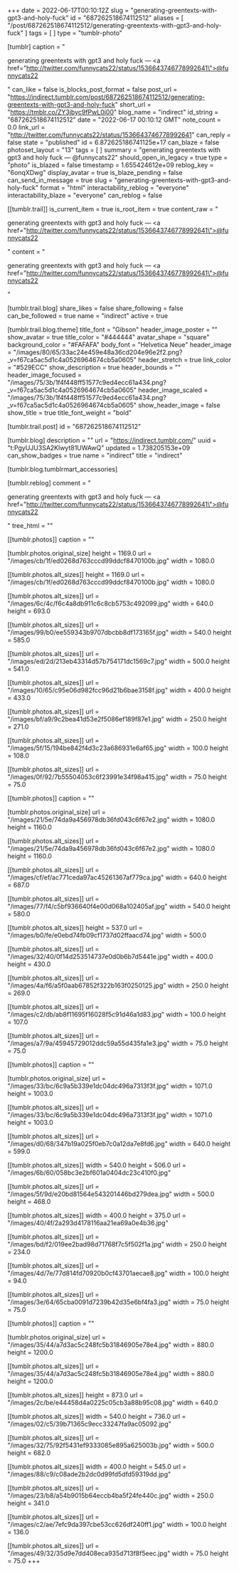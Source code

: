 +++
date = 2022-06-17T00:10:12Z
slug = "generating-greentexts-with-gpt3-and-holy-fuck"
id = "687262518674112512"
aliases = [ "/post/687262518674112512/generating-greentexts-with-gpt3-and-holy-fuck" ]
tags = [ ]
type = "tumblr-photo"

[tumblr]
caption = "<p>generating greentexts with gpt3 and holy fuck — <a href=\"http://twitter.com/funnycats22/status/1536643746778992641\">@funnycats22</a></p>"
can_like = false
is_blocks_post_format = false
post_url = "https://indirect.tumblr.com/post/687262518674112512/generating-greentexts-with-gpt3-and-holy-fuck"
short_url = "https://tmblr.co/ZY3jbyc9fPwL0i00"
blog_name = "indirect"
id_string = "687262518674112512"
date = "2022-06-17 00:10:12 GMT"
note_count = 0.0
link_url = "http://twitter.com/funnycats22/status/1536643746778992641"
can_reply = false
state = "published"
id = 6.872625186741125e+17
can_blaze = false
photoset_layout = "13"
tags = [ ]
summary = "generating greentexts with gpt3 and holy fuck — @funnycats22"
should_open_in_legacy = true
type = "photo"
is_blazed = false
timestamp = 1.655424612e+09
reblog_key = "6onqXDwg"
display_avatar = true
is_blaze_pending = false
can_send_in_message = true
slug = "generating-greentexts-with-gpt3-and-holy-fuck"
format = "html"
interactability_reblog = "everyone"
interactability_blaze = "everyone"
can_reblog = false

[[tumblr.trail]]
is_current_item = true
is_root_item = true
content_raw = "<p>generating greentexts with gpt3 and holy fuck — <a href=\"http://twitter.com/funnycats22/status/1536643746778992641\">@funnycats22</a></p>"
content = "<p>generating greentexts with gpt3 and holy fuck &mdash; <a href=\"http://twitter.com/funnycats22/status/1536643746778992641\">@funnycats22</a></p>"

[tumblr.trail.blog]
share_likes = false
share_following = false
can_be_followed = true
name = "indirect"
active = true

[tumblr.trail.blog.theme]
title_font = "Gibson"
header_image_poster = ""
show_avatar = true
title_color = "#444444"
avatar_shape = "square"
background_color = "#FAFAFA"
body_font = "Helvetica Neue"
header_image = "/images/80/65/33ac24e459e48a36cd204e96e2f2.png?_v=f67ca5ac5d1c4a0526964674cb5a0605"
header_stretch = true
link_color = "#529ECC"
show_description = true
header_bounds = ""
header_image_focused = "/images/75/3b/1f4f448ff51577c9ed4ecc61a434.png?_v=f67ca5ac5d1c4a0526964674cb5a0605"
header_image_scaled = "/images/75/3b/1f4f448ff51577c9ed4ecc61a434.png?_v=f67ca5ac5d1c4a0526964674cb5a0605"
show_header_image = false
show_title = true
title_font_weight = "bold"

[tumblr.trail.post]
id = "687262518674112512"

[tumblr.blog]
description = ""
url = "https://indirect.tumblr.com/"
uuid = "t:PgyUJU3SA2Klwyt81UWAwQ"
updated = 1.738205153e+09
can_show_badges = true
name = "indirect"
title = "indirect"

[tumblr.blog.tumblrmart_accessories]

[tumblr.reblog]
comment = "<p>generating greentexts with gpt3 and holy fuck — <a href=\"http://twitter.com/funnycats22/status/1536643746778992641\">@funnycats22</a></p>"
tree_html = ""

[[tumblr.photos]]
caption = ""

[tumblr.photos.original_size]
height = 1169.0
url = "/images/cb/1f/ed0268d763cccd99ddcf8470100b.jpg"
width = 1080.0

[[tumblr.photos.alt_sizes]]
height = 1169.0
url = "/images/cb/1f/ed0268d763cccd99ddcf8470100b.jpg"
width = 1080.0

[[tumblr.photos.alt_sizes]]
url = "/images/6c/4c/f6c4a8db911c6c8cb5753c492099.jpg"
width = 640.0
height = 693.0

[[tumblr.photos.alt_sizes]]
url = "/images/99/b0/ee559343b9707dbcbb8df173165f.jpg"
width = 540.0
height = 585.0

[[tumblr.photos.alt_sizes]]
url = "/images/ed/2d/213eb43314d57b754171dc1569c7.jpg"
width = 500.0
height = 541.0

[[tumblr.photos.alt_sizes]]
url = "/images/10/65/c95e06d982fcc96d21b6bae3158f.jpg"
width = 400.0
height = 433.0

[[tumblr.photos.alt_sizes]]
url = "/images/bf/a9/9c2bea41d53e2f5086ef189f87e1.jpg"
width = 250.0
height = 271.0

[[tumblr.photos.alt_sizes]]
url = "/images/5f/15/194be842f4d3c23a686931e6af65.jpg"
width = 100.0
height = 108.0

[[tumblr.photos.alt_sizes]]
url = "/images/0f/92/7b55504053c6f23991e34f98a415.jpg"
width = 75.0
height = 75.0

[[tumblr.photos]]
caption = ""

[tumblr.photos.original_size]
url = "/images/21/5e/74da9a456978db36fd043c6f67e2.jpg"
width = 1080.0
height = 1160.0

[[tumblr.photos.alt_sizes]]
url = "/images/21/5e/74da9a456978db36fd043c6f67e2.jpg"
width = 1080.0
height = 1160.0

[[tumblr.photos.alt_sizes]]
url = "/images/cf/ef/ac771ceda97ac45261367af779ca.jpg"
width = 640.0
height = 687.0

[[tumblr.photos.alt_sizes]]
url = "/images/77/f4/c5bf936640f4e00d068a102405af.jpg"
width = 540.0
height = 580.0

[[tumblr.photos.alt_sizes]]
height = 537.0
url = "/images/b0/fe/e0ebd74fb09cf1737d02ffaacd74.jpg"
width = 500.0

[[tumblr.photos.alt_sizes]]
url = "/images/32/40/0f14d253514737e0d0b6b7d5441e.jpg"
width = 400.0
height = 430.0

[[tumblr.photos.alt_sizes]]
url = "/images/4a/f6/a5f0aab67852f322b163f0250125.jpg"
width = 250.0
height = 269.0

[[tumblr.photos.alt_sizes]]
url = "/images/c2/db/ab8f11695f16028f5c91d46a1d83.jpg"
width = 100.0
height = 107.0

[[tumblr.photos.alt_sizes]]
url = "/images/a7/9a/45945729012ddc59a55d435fa1e3.jpg"
width = 75.0
height = 75.0

[[tumblr.photos]]
caption = ""

[tumblr.photos.original_size]
url = "/images/33/bc/6c9a5b339e1dc04dc496a7313f3f.jpg"
width = 1071.0
height = 1003.0

[[tumblr.photos.alt_sizes]]
url = "/images/33/bc/6c9a5b339e1dc04dc496a7313f3f.jpg"
width = 1071.0
height = 1003.0

[[tumblr.photos.alt_sizes]]
url = "/images/d0/68/347b19a025f0eb7c0a12da7e8fd6.jpg"
width = 640.0
height = 599.0

[[tumblr.photos.alt_sizes]]
width = 540.0
height = 506.0
url = "/images/6b/60/058bc3e2bf601a0404dc23c410f0.jpg"

[[tumblr.photos.alt_sizes]]
url = "/images/5f/9d/e20bd81564e543201446bd279dea.jpg"
width = 500.0
height = 468.0

[[tumblr.photos.alt_sizes]]
width = 400.0
height = 375.0
url = "/images/40/4f/2a293d4178116aa21ea69a0e4b36.jpg"

[[tumblr.photos.alt_sizes]]
url = "/images/bd/f2/019ee2bad98d71768f7c5f502f1a.jpg"
width = 250.0
height = 234.0

[[tumblr.photos.alt_sizes]]
url = "/images/4d/7e/77d814fd70920b0cf43701aecae8.jpg"
width = 100.0
height = 94.0

[[tumblr.photos.alt_sizes]]
url = "/images/3e/64/65cba0091d7239b42d35e6bf4fa3.jpg"
width = 75.0
height = 75.0

[[tumblr.photos]]
caption = ""

[tumblr.photos.original_size]
url = "/images/35/44/a7d3ac5c248fc5b31846905e78e4.jpg"
width = 880.0
height = 1200.0

[[tumblr.photos.alt_sizes]]
url = "/images/35/44/a7d3ac5c248fc5b31846905e78e4.jpg"
width = 880.0
height = 1200.0

[[tumblr.photos.alt_sizes]]
height = 873.0
url = "/images/2c/be/e44458d4a0225c05cb3a88b95c08.jpg"
width = 640.0

[[tumblr.photos.alt_sizes]]
width = 540.0
height = 736.0
url = "/images/02/c5/39b71365c9ecc33247fa9ac05092.jpg"

[[tumblr.photos.alt_sizes]]
url = "/images/32/75/92f5431ef9333085e895a625003b.jpg"
width = 500.0
height = 682.0

[[tumblr.photos.alt_sizes]]
width = 400.0
height = 545.0
url = "/images/88/c9/c08ade2b2dc0d99fd5dfd59319dd.jpg"

[[tumblr.photos.alt_sizes]]
url = "/images/23/b8/a54b9015b64eccb4ba5f24fe440c.jpg"
width = 250.0
height = 341.0

[[tumblr.photos.alt_sizes]]
url = "/images/c2/ae/7efc9da397cbe53cc626df240ff1.jpg"
width = 100.0
height = 136.0

[[tumblr.photos.alt_sizes]]
url = "/images/49/32/35d9e7dd408eca935d713f8f5eec.jpg"
width = 75.0
height = 75.0
+++
